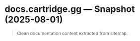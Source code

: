 # docs.cartridge.gg — Snapshot (2025-08-01)

> Clean documentation content extracted from sitemap.

